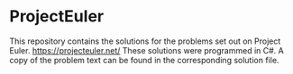 # ProjectEuler

This repository contains the solutions for the problems set out on Project Euler. https://projecteuler.net/
These solutions were programmed in C#. A copy of the problem text can be found in the corresponding solution file.
